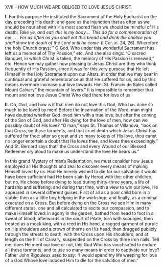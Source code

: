 
XVII.·-HOW MUCH WE ARE OBLIGED TO LOVE JESUS CHRIST.

**I\.** For this purpose He instituted the Sacrament of the Holy Eucharist on the day preceding His death, and gave us the injunction that as often as we should be nourished with His most sacred flesh we should be mindful of His death: _Take ye, and eat; this is my body … This do for a commemoration of me . . . For as often as you shall eat this bread and drink the chalice you shall show the death of the Lord until he come-_(l Cor. xi. 24, 26). Wherefore the holy Church prays: ” O God, Who under this wonderful Sacrament has left us a memorial of Thy Passion,” etc. And she also sings: “O sacred Banquet, in which Christ is taken, the memory of His Passion is renewed,” etc. Hence we may gather how pleasing to Jesus Christ are they who think frequently of His Passion, since it was for this very purpose that He left Himself in the Holy Sacrament upon our Altars. in order that we may bear in continual and grateful remembrance all that He suffered for us, and by this means evermore increase our love towards Him. St. Francis de Sales called Mount Calvary” the mountain of lovers.” It is impossible to remember that mount and not love Jesus Christ Who died there for love of us.

**II\.** Oh, God, and how is it that men do not love this God, Who has done so much to be loved by men! Before the Incarnation of the Word, man might have doubted whether God loved him with a true love; but after the coming of the Son of God, and after His dying for the love of men, how can we possibly doubt of His love? “O man,” says St. Thomas of Villanova, “look on that Cross, on those torments, and that cruel death which Jesus Christ has suffered for thee: after so great and so many tokens of His love, thou canst no longer entertain a doubt that He loves thee, and loves thee exceedingly.” And St. Bernard says that” the Cross and every Wound of our Blessed Redeemer cry aloud to make us understand the love He bears us.”

In this grand Mystery of man’s Redemption, we must consider how Jesus employed all His thoughts and zeal to discover every means of making Himself loved by us. Had He merely wished to die for our salvation it would have been sufficient had He been slain by Herod with the: other children; but no, He chose before dying to lead during thirty-three years, a life of hardship and suffering; and during that time, with a view to win our love, He appeared in several different guises. First of all as a poor child born in a stable; then as a little boy helping in the workshop; and finally, as a criminal executed on a Cross. But before dying on the Cross we see Him in many different states, one and all calculated to excite our compassion, and to make Himself loved: in agony in the garden, bathed from head to foot in a sweat of blood; afterwards in the court of Pilate, torn with scourges; then treated as a mock king, with a reed in His hand, a ragged garment of purple on His shoulders and a crown of thorns on His head; then dragged publicly through the streets to death, with the Cross upon His shoulders; and at length on the hill of Calvary, suspended on the Cross by three iron nails. Tell me, does He merit our love or not, this God Who has vouchsafed to endure all these torments, and to use so many means in order to captivate our love? Father John Rigouleux used to say: “I would spend my life weeping for love of a God Whose love induced Him to die for the salvation of men.”


